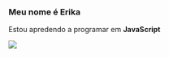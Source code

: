 ### Meu nome é Erika

Estou apredendo a programar em **JavaScript**

![](https://img.shields.io/badge/JavaScript-323330?style=for-the-badge&logo=javascript&logoColor=F7DF1E)
